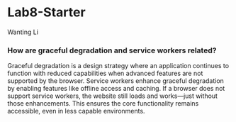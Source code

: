# Lab8-Starter

Wanting Li

### How are graceful degradation and service workers related?
Graceful degradation is a design strategy where an application continues to function with reduced capabilities when advanced features are not supported by the browser. Service workers enhance graceful degradation by enabling features like offline access and caching. If a browser does not support service workers, the website still loads and works—just without those enhancements. This ensures the core functionality remains accessible, even in less capable environments.